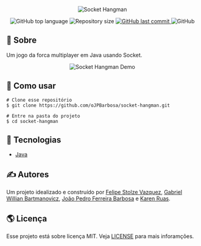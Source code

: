 <p align="center">
  <img alt="Socket Hangman" src="https://user-images.githubusercontent.com/79005271/145720802-8d1892cb-0176-4114-a9ff-9eb892bae281.gif" />
</p>

<p align="center">
  <img alt="GitHub top language" src="https://img.shields.io/github/languages/top/oJPBarbosa/socket-hangman.svg">

  <img alt="Repository size" src="https://img.shields.io/github/repo-size/oJPBarbosa/socket-hangman.svg">
  <a href="https://github.com/oJPBarbosa/socket-hangman/commits">
    <img alt="GitHub last commit" src="https://img.shields.io/github/last-commit/oJPBarbosa/socket-hangman.svg">
  </a>
  <img alt="GitHub" src="https://img.shields.io/github/license/oJPBarbosa/socket-hangman.svg">
</p>

## 🎯 Sobre

Um jogo da forca multiplayer em Java usando Socket.

<p align="center">
    <img alt="Socket Hangman Demo" src="https://user-images.githubusercontent.com/79005271/145721660-fd768fc8-2a1a-4ecf-bc89-96f7a7cc2997.png">
</p>

## 🙋 Como usar

```
# Clone esse repositório
$ git clone https://github.com/oJPBarbosa/socket-hangman.git

# Entre na pasta do projeto
$ cd socket-hangman
```

## :rocket: Tecnologias

- [Java](https://www.java.com/)

## ✍️ Autores

Um projeto idealizado e construído por [Felipe Stolze Vazquez](https://github.com/Vazqual), [Gabriel Willian Bartmanovicz](https://github.com/obielwb), [João Pedro Ferreira Barbosa](https://github.com/oJPBarbosa) e [Karen Ruas](https://github.com/annRuas).

## 🌎 Licença

Esse projeto está sobre licença MIT. Veja [LICENSE](https://github.com/oJPBarbosa/socket-hangman/blob/main/LICENSE) para mais inforamções.
